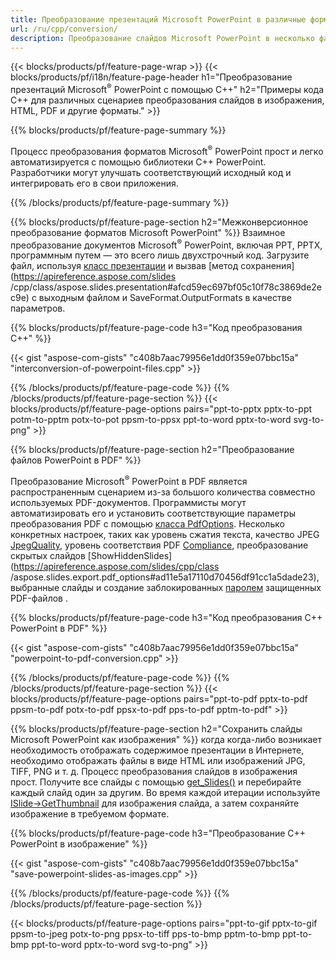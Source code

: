 ```yaml
---
title: Преобразование презентаций Microsoft PowerPoint в различные форматы с использованием C++
url: /ru/cpp/conversion/
description: Преобразование слайдов Microsoft PowerPoint в несколько файлов, включая форматы HTML, PDF и изображений, в приложениях на основе C++.
---
```


{{< blocks/products/pf/feature-page-wrap >}}
{{< blocks/products/pf/i18n/feature-page-header h1="Преобразование презентаций Microsoft<sup>®</sup> PowerPoint с помощью C++" h2="Примеры кода C++ для различных сценариев преобразования слайдов в изображения, HTML, PDF и другие форматы." >}}

{{% blocks/products/pf/feature-page-summary %}}

Процесс преобразования форматов Microsoft<sup>®</sup> PowerPoint прост и легко автоматизируется с помощью библиотеки C++ PowerPoint. Разработчики могут улучшать соответствующий исходный код и интегрировать его в свои приложения. 

{{% /blocks/products/pf/feature-page-summary  %}}

{{% blocks/products/pf/feature-page-section  h2="Межконверсионное преобразование форматов Microsoft PowerPoint" %}}
Взаимное преобразование документов Microsoft<sup>®</sup> PowerPoint, включая PPT, PPTX, программным путем — это всего лишь двухстрочный код. Загрузите файл, используя [класс презентации](https://apireference.aspose.com/slides/cpp/class/aspose.slides.presentation) и вызвав [метод сохранения](https://apireference.aspose.com/slides /cpp/class/aspose.slides.presentation#afcd59ec697bf05c10f78c3869de2ec9e) с выходным файлом и SaveFormat.OutputFormats в качестве параметров.

{{% blocks/products/pf/feature-page-code h3="Код преобразования С++" %}}

{{< gist "aspose-com-gists" "c408b7aac79956e1dd0f359e07bbc15a" "interconversion-of-powerpoint-files.cpp" >}}


{{% /blocks/products/pf/feature-page-code  %}}
{{% /blocks/products/pf/feature-page-section %}}
{{< blocks/products/pf/feature-page-options pairs="ppt-to-pptx pptx-to-ppt potm-to-pptm potx-to-pot ppsm-to-ppsx ppt-to-word pptx-to-word svg-to-png" >}}


{{% blocks/products/pf/feature-page-section  h2="Преобразование файлов PowerPoint в PDF" %}}

Преобразование Microsoft<sup>®</sup> PowerPoint в PDF является распространенным сценарием из-за большого количества совместно используемых PDF-документов. Программисты могут автоматизировать его и установить соответствующие параметры преобразования PDF с помощью [класса PdfOptions](https://apireference.aspose.com/slides/cpp/class/aspose.slides.export.pdf_options). Несколько конкретных настроек, таких как уровень сжатия текста, качество JPEG [JpegQuality](https://apireference.aspose.com/slides/cpp/class/aspose.slides.export.pdf_options#a6bbf3bd303430757aa85ac9e3d184861), уровень соответствия PDF [Compliance](https://apireference.aspose.com/slides/cpp/class/aspose.slides.export.pdf_options#aa9dfc92dd22455248ac171c24876cb8f), преобразование скрытых слайдов [ShowHiddenSlides](https://apireference.aspose.com/slides/cpp/class /aspose.slides.export.pdf_options#ad11e5a17110d70456df91cc1a5dade23), выбранные слайды и создание заблокированных [паролем](https://apireference.aspose.com/slides/cpp/class/aspose.slides.export.pdf_options#ab42606dbbf983fe00cc45a19565391a7) защищенных PDF-файлов .

{{% blocks/products/pf/feature-page-code h3="Код преобразования C++ PowerPoint в PDF" %}}

{{< gist "aspose-com-gists" "c408b7aac79956e1dd0f359e07bbc15a" "powerpoint-to-pdf-conversion.cpp" >}}

{{% /blocks/products/pf/feature-page-code  %}}
{{% /blocks/products/pf/feature-page-section %}}
{{< blocks/products/pf/feature-page-options pairs="ppt-to-pdf pptx-to-pdf ppsm-to-pdf potx-to-pdf ppsx-to-pdf pps-to-pdf pptm-to-pdf" >}}


{{% blocks/products/pf/feature-page-section  h2="Сохранить слайды Microsoft PowerPoint как изображения" %}}
когда когда-либо возникает необходимость отображать содержимое презентации в Интернете, необходимо отображать файлы в виде HTML или изображений JPG, TIFF, PNG и т. д. Процесс преобразования слайдов в изображения прост. Получите все слайды с помощью [get_Slides()](https://apireference.aspose.com/slides/cpp/class/aspose.slides.presentation#a9981b38f5a01d9fa5482f05b0a75974c) и перебирайте каждый слайд один за другим. Во время каждой итерации используйте [ISlide->GetThumbnail](https://apireference.aspose.com/slides/cpp/class/aspose.slides.i_slide#a7bd377d403ff886232df21351c1fe783) для изображения слайда, а затем сохраняйте изображение в требуемом формате. 

{{% blocks/products/pf/feature-page-code h3="Преобразование C++ PowerPoint в изображение" %}}

{{< gist "aspose-com-gists" "c408b7aac79956e1dd0f359e07bbc15a" "save-powerpoint-slides-as-images.cpp" >}}

{{% /blocks/products/pf/feature-page-code %}}
{{% /blocks/products/pf/feature-page-section %}}

{{< blocks/products/pf/feature-page-options pairs="ppt-to-gif pptx-to-gif ppsm-to-jpeg potx-to-png ppsx-to-tiff pps-to-bmp pptm-to-bmp ppt-to-bmp ppt-to-word pptx-to-word svg-to-png" >}}